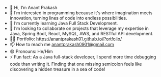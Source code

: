 - 👋 Hi, I’m Anant Prakash
- 👀 I’m interested in programming because it's where imagination meets innovation, turning lines of code into endless possibilities.
- 🌱 I’m currently learning Java Full Stack Development.
- 💞️ I’m looking to collaborate on projects that leverage my expertise in Java, Spring Boot, React, MySQL, AWS, and RESTful API development.
- 👩‍💼 Portfolio: https://anantprakash01.github.io/Portfolio/
- 📫 How to reach me anantprakash0901@gmail.com 
- 😄 Pronouns: He/Him
- ⚡ Fun fact: As a Java full-stack developer, I spend more time debugging code than writing it. Finding that one missing semicolon feels like discovering a hidden treasure in a sea of code!

